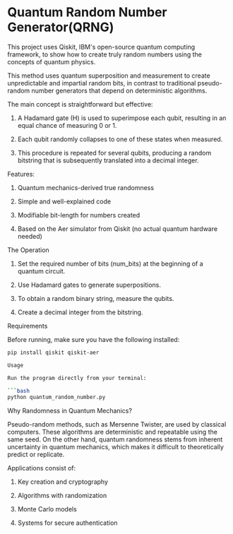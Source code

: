 # Quantum Random Number Generator(QRNG)

This project uses Qiskit, IBM's open-source quantum computing framework, to show how to create truly random numbers using the concepts of quantum physics.

 This method uses quantum superposition and measurement to create unpredictable and impartial random bits, in contrast to traditional pseudo-random number generators that depend on deterministic algorithms.

 The main concept is straightforward but effective:

 1. A Hadamard gate (H) is used to superimpose each qubit, resulting in an equal chance of measuring 0 or 1.

 2. Each qubit randomly collapses to one of these states when measured.

 3. This procedure is repeated for several qubits, producing a random bitstring that is subsequently translated into a decimal integer.

Features:

1. Quantum mechanics-derived true randomness

2. Simple and well-explained code

3. Modifiable bit-length for numbers created

4. Based on the Aer simulator from Qiskit (no actual quantum hardware needed)

The Operation

1. Set the required number of bits (num_bits) at the beginning of a quantum circuit.

2. Use Hadamard gates to generate superpositions.

3. To obtain a random binary string, measure the qubits.

4. Create a decimal integer from the bitstring.

Requirements

Before running, make sure you have the following installed:

```bash
pip install qiskit qiskit-aer

Usage

Run the program directly from your terminal:

```bash
python quantum_random_number.py
```

Why Randomness in Quantum Mechanics?

 Pseudo-random methods, such as Mersenne Twister, are used by classical computers. These algorithms are deterministic and repeatable using the same seed.
 On the other hand, quantum randomness stems from inherent uncertainty in quantum mechanics, which makes it difficult to theoretically predict or replicate.

 Applications consist of:

 1. Key creation and cryptography

 2. Algorithms with randomization

 3. Monte Carlo models

 4. Systems for secure authentication
